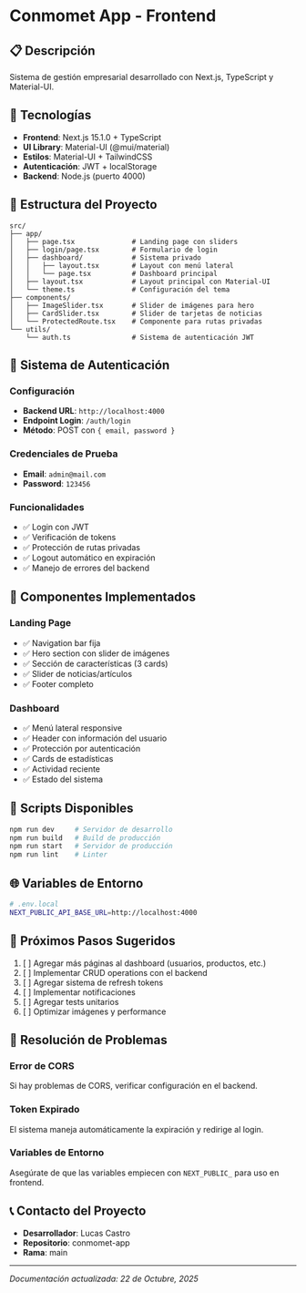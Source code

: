 # Conmomet App - Frontend

## 📋 Descripción
Sistema de gestión empresarial desarrollado con Next.js, TypeScript y Material-UI.

## 🚀 Tecnologías
- **Frontend**: Next.js 15.1.0 + TypeScript
- **UI Library**: Material-UI (@mui/material)
- **Estilos**: Material-UI + TailwindCSS
- **Autenticación**: JWT + localStorage
- **Backend**: Node.js (puerto 4000)

## 📁 Estructura del Proyecto
```
src/
├── app/
│   ├── page.tsx              # Landing page con sliders
│   ├── login/page.tsx        # Formulario de login
│   ├── dashboard/            # Sistema privado
│   │   ├── layout.tsx        # Layout con menú lateral
│   │   └── page.tsx          # Dashboard principal
│   ├── layout.tsx            # Layout principal con Material-UI
│   └── theme.ts              # Configuración del tema
├── components/
│   ├── ImageSlider.tsx       # Slider de imágenes para hero
│   ├── CardSlider.tsx        # Slider de tarjetas de noticias
│   └── ProtectedRoute.tsx    # Componente para rutas privadas
└── utils/
    └── auth.ts               # Sistema de autenticación JWT
```

## 🔐 Sistema de Autenticación

### Configuración
- **Backend URL**: `http://localhost:4000`
- **Endpoint Login**: `/auth/login`
- **Método**: POST con `{ email, password }`

### Credenciales de Prueba
- **Email**: `admin@mail.com`
- **Password**: `123456`

### Funcionalidades
- ✅ Login con JWT
- ✅ Verificación de tokens
- ✅ Protección de rutas privadas
- ✅ Logout automático en expiración
- ✅ Manejo de errores del backend

## 🎨 Componentes Implementados

### Landing Page
- ✅ Navigation bar fija
- ✅ Hero section con slider de imágenes
- ✅ Sección de características (3 cards)
- ✅ Slider de noticias/artículos
- ✅ Footer completo

### Dashboard
- ✅ Menú lateral responsive
- ✅ Header con información del usuario
- ✅ Protección por autenticación
- ✅ Cards de estadísticas
- ✅ Actividad reciente
- ✅ Estado del sistema

## 🔧 Scripts Disponibles
```bash
npm run dev     # Servidor de desarrollo
npm run build   # Build de producción
npm run start   # Servidor de producción
npm run lint    # Linter
```

## 🌐 Variables de Entorno
```bash
# .env.local
NEXT_PUBLIC_API_BASE_URL=http://localhost:4000
```

## 📝 Próximos Pasos Sugeridos
1. [ ] Agregar más páginas al dashboard (usuarios, productos, etc.)
2. [ ] Implementar CRUD operations con el backend
3. [ ] Agregar sistema de refresh tokens
4. [ ] Implementar notificaciones
5. [ ] Agregar tests unitarios
6. [ ] Optimizar imágenes y performance

## 🐛 Resolución de Problemas

### Error de CORS
Si hay problemas de CORS, verificar configuración en el backend.

### Token Expirado
El sistema maneja automáticamente la expiración y redirige al login.

### Variables de Entorno
Asegúrate de que las variables empiecen con `NEXT_PUBLIC_` para uso en frontend.

## 📞 Contacto del Proyecto
- **Desarrollador**: Lucas Castro
- **Repositorio**: conmomet-app
- **Rama**: main

---
*Documentación actualizada: 22 de Octubre, 2025*